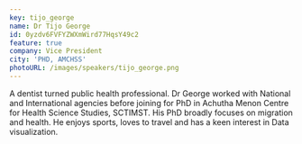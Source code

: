 ```yaml
---
key: tijo_george
name: Dr Tijo George  
id: 0yzdv6FVFYZWXmWird77HqsY49c2
feature: true
company: Vice President
city: 'PHD, AMCHSS'
photoURL: /images/speakers/tijo_george.png
---
```


A dentist turned public health professional. Dr George worked with National and International agencies before joining for PhD in Achutha Menon Centre for Health Science Studies, SCTIMST. His PhD broadly focuses on migration and health. He enjoys sports, loves to travel and has a keen interest in Data visualization. 
